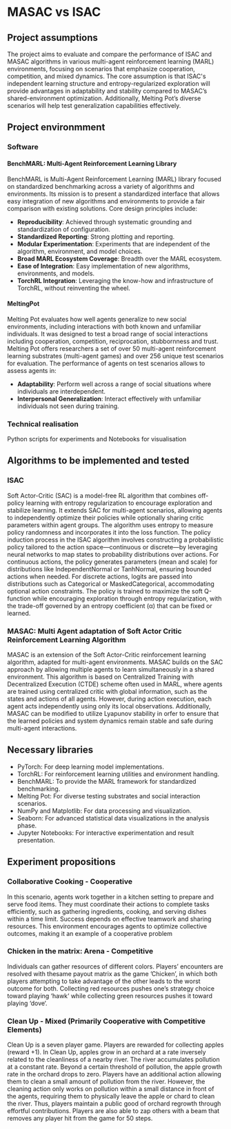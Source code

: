 # MASAC vs ISAC
## Project assumptions
The project aims to evaluate and compare the performance of ISAC and MASAC algorithms in various multi-agent reinforcement learning (MARL) environments, focusing on scenarios that emphasize cooperation, competition, and mixed dynamics. The core assumption is that ISAC's independent learning structure and entropy-regularized exploration will provide advantages in adaptability and stability compared to MASAC’s shared-environment optimization. Additionally, Melting Pot’s diverse scenarios will help test generalization capabilities effectively.
## Project environmment
### Software
#### BenchMARL: Multi-Agent Reinforcement Learning Library
BenchMARL is Multi-Agent Reinforcement Learning (MARL) library focused on standardized benchmarking across a variety of algorithms and environments. Its mission is to present a standardized interface that allows easy integration of new algorithms and environments to provide a fair comparison with existing solutions. Core design principles include:

- **Reproducibility**: Achieved through systematic grounding and standardization of configuration.
- **Standardized Reporting**: Strong plotting and reporting.
- **Modular Experimentation**: Experiments that are independent of the algorithm, environment, and model choices.
- **Broad MARL Ecosystem Coverage**: Breadth over the MARL ecosystem.
- **Ease of Integration**: Easy implementation of new algorithms, environments, and models.
- **TorchRL Integration**: Leveraging the know-how and infrastructure of TorchRL, without reinventing the wheel.

#### MeltingPot
Melting Pot evaluates how well agents generalize to new social environments, including interactions with both known and unfamiliar individuals. It was designed to test a broad range of social interactions including cooperation, competition, reciprocation, stubbornness and trust. Melting Pot offers researchers a set of over 50 multi-agent reinforcement learning substrates (multi-agent games) and over 256 unique test scenarios for evaluation. The performance of agents on test scenarios allows to assess agents in:

- **Adaptability**: Perform well across a range of social situations where individuals are interdependent.
- **Interpersonal Generalization**: Interact effectively with unfamiliar individuals not seen during training.

### Technical realisation
Python scripts for experiments and Notebooks for visualisation

## Algorithms to be implemented and tested
### ISAC
Soft Actor-Critic (SAC) is a model-free RL algorithm that combines off-policy learning with entropy regularization to encourage exploration and stabilize learning. It extends SAC for multi-agent scenarios, allowing agents to independently optimize their policies while optionally sharing critic parameters within agent groups. The algorithm uses entropy to measure policy randomness and incorporates it into the loss function. 
The policy induction process in the ISAC algorithm involves constructing a probabilistic policy tailored to the action space—continuous or discrete—by leveraging neural networks to map states to probability distributions over actions. For continuous actions, the policy generates parameters (mean and scale) for distributions like IndependentNormal or TanhNormal, ensuring bounded actions when needed. For discrete actions, logits are passed into distributions such as Categorical or MaskedCategorical, accommodating optional action constraints. The policy is trained to maximize the soft Q-function while encouraging exploration through entropy regularization, with the trade-off governed by an entropy coefficient (α) that can be fixed or learned.

### MASAC: Multi Agent adaptation of Soft Actor Critic Reinforcement Learning Algorithm
MASAC is an extension of the Soft Actor-Critic reinforcement learning algorithm, adapted for multi-agent environments. MASAC builds on the SAC approach by allowing multiple agents to learn simultaneously in a shared environment. This algorithm is based on Centralized Training with Decentralized Execution (CTDE) scheme often used in MARL, where agents are trained using centralized critic with global information, such as the states and actions of all agents. However, during action execution, each agent acts independently using only its local observations. Additionally, MASAC can be modified to utilize Lyapunov stability in orfer to ensure that the learned policies and system dynamics remain stable and safe during multi-agent interactions.

## Necessary libraries
* PyTorch: For deep learning model implementations.
* TorchRL: For reinforcement learning utilities and environment handling.
* BenchMARL: To provide the MARL framework for standardized benchmarking.
* Melting Pot: For diverse testing substrates and social interaction scenarios.
* NumPy and Matplotlib: For data processing and visualization.
* Seaborn: For advanced statistical data visualizations in the analysis phase.
* Jupyter Notebooks: For interactive experimentation and result presentation.
## Experiment propositions
### Collaborative Cooking - Cooperative
In this scenario, agents work together in a kitchen setting to prepare and serve food items. They must coordinate their actions to complete tasks efficiently, such as gathering ingredients, cooking, and serving dishes within a time limit. Success depends on effective teamwork and sharing resources. This environment encourages agents to optimize collective outcomes, making it an example of a cooperative problem
### Chicken in the matrix: Arena - Competitive
Individuals can gather resources of different colors. Players’ encounters are resolved with thesame payout matrix as the game ’Chicken’, in which both players attempting to take advantage of the other leads to the worst outcome for both. Collecting red resources pushes one’s strategy choice toward playing ‘hawk‘ while collecting green resources pushes it toward playing ‘dove‘.
### Clean Up - Mixed (Primarily Cooperative with Competitive Elements)
Clean Up is a seven player game. Players are rewarded for collecting apples (reward +1). In Clean Up, apples grow in an orchard at a rate inversely related to the cleanliness of a nearby river. The river accumulates pollution at a constant rate. Beyond a certain threshold of pollution, the apple growth rate in the orchard drops to zero. Players have an additional action allowing them to clean a small amount of pollution from the river. However, the cleaning action only works on pollution within a small distance in front of the agents, requiring them to physically leave the apple or chard to clean the river. Thus, players maintain a public good of orchard regrowth through effortful contributions. Players are also able to zap others with a beam that removes any player hit from the game for 50 steps.

